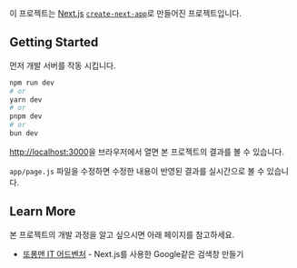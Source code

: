 이 프로젝트는 [Next.js](https://nextjs.org/) [`create-next-app`](https://github.com/vercel/next.js/tree/canary/packages/create-next-app)로 만들어진 프로젝트입니다.

## Getting Started

먼저 개발 서버를 작동 시킵니다.

```bash
npm run dev
# or
yarn dev
# or
pnpm dev
# or
bun dev
```

[http://localhost:3000](http://localhost:3000)을 브라우저에서 열면 본 프로젝트의 결과를 볼 수 있습니다. 

`app/page.js` 파일을 수정하면 수정한 내용이 반영된 결과를 실시간으로 볼 수 있습니다.

## Learn More

본 프로젝트의 개발 과정을 알고 싶으시면 아래 페이지를 참고하세요.

- [또롱맨 IT 어드벤처](https://www.youtube.com/@itking) - Next.js를 사용한 Google같은 검색창 만들기